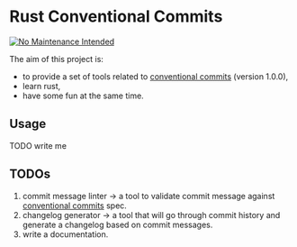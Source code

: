 # Rust Conventional Commits

[![No Maintenance Intended](http://unmaintained.tech/badge.svg)](http://unmaintained.tech/)

The aim of this project is:
- to provide a set of tools related to [conventional commits][0] (version 1.0.0),
- learn rust,
- have some fun at the same time.

## Usage

TODO write me

## TODOs

1. commit message linter -> a tool to validate commit message against [conventional commits][0] spec.
2. changelog generator -> a tool that will go through commit history and generate a changelog based on commit messages.
3. write a documentation.

[0]: https://www.conventionalcommits.org/en/v1.0.0/
